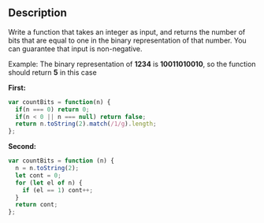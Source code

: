 ## Description
Write a function that takes an integer as input, and returns the number of bits that are equal to one in the binary representation of that number. You can guarantee that input is non-negative.

Example: The binary representation of **1234** is **10011010010**, so the function should return **5** in this case

**First:**

```javascript
var countBits = function(n) {
  if(n === 0) return 0;
  if(n < 0 || n === null) return false;
  return n.toString(2).match(/1/g).length;
};
```
**Second:**
```javascript
var countBits = function (n) {
  n = n.toString(2);
  let cont = 0;
  for (let el of n) {
    if (el == 1) cont++;
  }
  return cont;
};
```